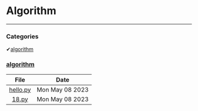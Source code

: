 # Algorithm
---

### Categories
✔[algorithm](#algorithm)

### [algorithm](#algorithm)
| File | Date |
|:---:|:---:|
| [hello.py]("./algorithm/hello.py") | Mon May 08 2023 |
| [18.py]("./algorithm/18.py") | Mon May 08 2023 |

